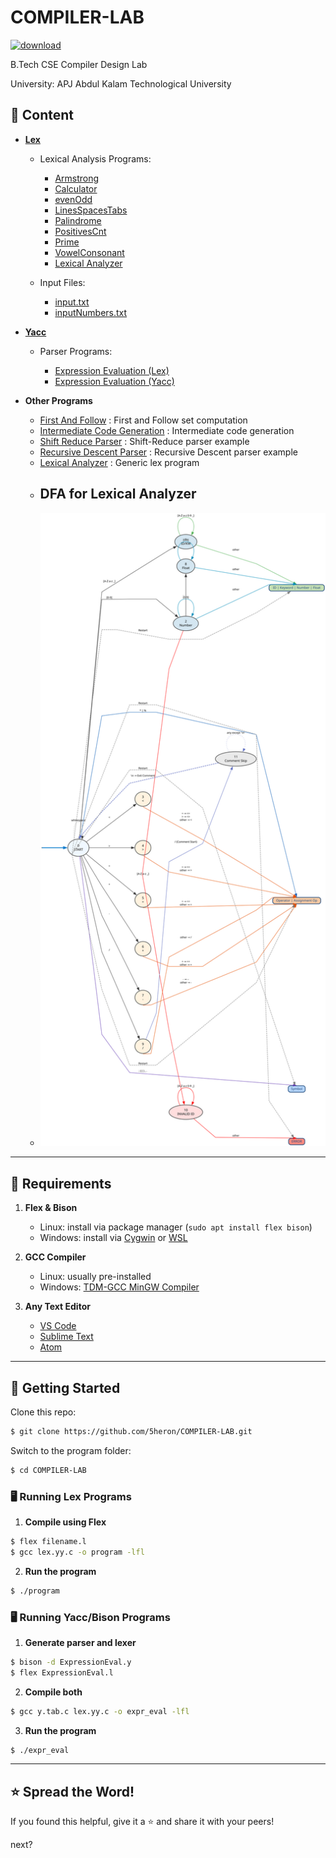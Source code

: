 # COMPILER-LAB

[![download](https://img.shields.io/badge/Direct_Download-zip-blue.svg?logo=appveyor\&longCache=true\&style=for-the-badge)](https://github.com/5heron/COMPILER-LAB/archive/refs/heads/main.zip)

B.Tech CSE Compiler Design Lab

University: APJ Abdul Kalam Technological University

## 📌 Content

* **[Lex](Lex)**

  * Lexical Analysis Programs:

    * [Armstrong](Lex/armstrong.l)
    * [Calculator](Lex/calculator.l)
    * [evenOdd](Lex/evenOdd.l)
    * [LinesSpacesTabs](Lex/nLinesSpacesTabs.l)
    * [Palindrome](Lex/palindrome.l)
    * [PositivesCnt](Lex/positivesCnt.l)
    * [Prime](Lex/prime.l)
    * [VowelConsonant](Lex/vowelConsonant.l)
    * [Lexical Analyzer](Lex/lex.l)
  * Input Files:

    * [input.txt](Lex/input.txt)
    * [inputNumbers.txt](Lex/inputNumbers.txt)

* **[Yacc](Yacc)**

  * Parser Programs:

    * [Expression Evaluation (Lex)](Yacc/ExpressionEval.y)
    * [Expression Evaluation (Yacc)](Yacc/ExpressionEval.l)

* **Other Programs**

  * [First And Follow](firstNfollow.c) : First and Follow set computation
  * [Intermediate Code Generation](IntermediateCodeGen.c) : Intermediate code generation
  * [Shift Reduce Parser](shiftReduce.c) : Shift-Reduce parser example
  * [Recursive Descent Parser](RecursiveDescent.c) : Recursive Descent parser example
  * [Lexical Analyzer](lex.c) : Generic lex program
  * ## DFA for Lexical Analyzer
  * <img src="lexical_dfa.svg" alt="Lexical DFA" width="600">


---

## 🔧 Requirements

1. **Flex & Bison**

   * Linux: install via package manager (`sudo apt install flex bison`)
   * Windows: install via [Cygwin](https://www.cygwin.com/) or [WSL](https://learn.microsoft.com/en-us/windows/wsl/)

2. **GCC Compiler**

   * Linux: usually pre-installed
   * Windows: [TDM-GCC MinGW Compiler](https://sourceforge.net/projects/tdm-gcc/)

3. **Any Text Editor**

   * [VS Code](https://code.visualstudio.com/)
   * [Sublime Text](https://www.sublimetext.com/)
   * [Atom](https://atom.io/)

---

## 🚀 Getting Started

Clone this repo:

```sh
$ git clone https://github.com/5heron/COMPILER-LAB.git
```

Switch to the program folder:

```sh
$ cd COMPILER-LAB
```

### **🖥️ Running Lex Programs**

1. **Compile using Flex**

```sh
$ flex filename.l
$ gcc lex.yy.c -o program -lfl
```

2. **Run the program**

```sh
$ ./program
```

### **🖥️ Running Yacc/Bison Programs**

1. **Generate parser and lexer**

```sh
$ bison -d ExpressionEval.y
$ flex ExpressionEval.l
```

2. **Compile both**

```sh
$ gcc y.tab.c lex.yy.c -o expr_eval -lfl
```

3. **Run the program**

```sh
$ ./expr_eval
```

---

## ⭐ Spread the Word!

If you found this helpful, give it a ⭐ and share it with your peers!

 next?
